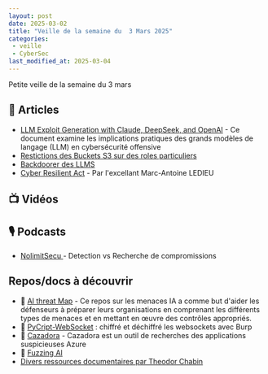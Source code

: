 ```yaml
---
layout: post
date: 2025-03-02
title: "Veille de la semaine du  3 Mars 2025"
categories:
 - veille
 - CyberSec
last_modified_at: 2025-03-04
---
```


Petite veille de la semaine du 3 mars 


## 📰 Articles
- [LLM Exploit Generation with Claude, DeepSeek, and OpenAI](https://genaisecurityproject.com/resource/owasp-llm-exploit-generation-v1-0-pdf/) - Ce document examine les implications pratiques des grands modèles de langage (LLM) en cybersécurité offensive
- [Restictions des Buckets S3 sur des roles particuliers](https://aws.amazon.com/blogs/security/how-to-restrict-amazon-s3-bucket-access-to-a-specific-iam-role/)
- [Backdoorer des LLMS](https://blog.sshh.io/p/how-to-backdoor-large-language-models?)
- [Cyber Resilient Act](https://technique-et-droit-du-numerique.fr/cra-fabricant-importateur-distributeur-cyber-resilience-act-04-ledieu-avocats/) - Par l'excellant Marc-Antoine LEDIEU

## 📺 Vidéos

## 🎙️ Podcasts
- [NolimitSecu ](https://www.nolimitsecu.fr/detection-vs-recherche-de-compromissions/) - Detection vs Recherche de compromissions

## Repos/docs à découvrir
- 🔵 [AI threat Map](https://github.com/subzer0girl2/AI-Threat-Mind-Map) - Ce repos sur les  menaces IA a comme but d'aider les défenseurs à préparer leurs organisations 
en comprenant les différents types de menaces et en mettant en œuvre des contrôles appropriés.
- 🔴️ [PyCript-WebSocket](https://github.com/Anof-cyber/PyCript-WebSocket) : chiffré et déchiffré les websockets avec Burp
- 🔴 [Cazadora](https://github.com/HuskyHacks/cazadora) - Cazadora est un outil de recherches des applications suspicieuses Azure
- 🔴 [Fuzzing AI](https://github.com/cyberark/FuzzyAI)
- [Divers ressources documentaires par Theodor Chabin](https://www.cyberlead.fr/ressources)